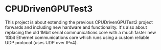 # CPUDrivenGPUTest3

This project is about extending the previous CPUDrivenGPUTest2 project forwards and including new hardware and functionality. It's also about replacing the old 1Mbit serial communications core with a much faster new 1Gbit Ethernet communications core which runs using a custom reliable UDP protocol (uses UDP over IPv4).
